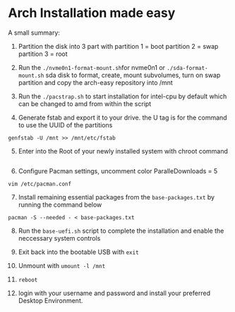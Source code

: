 # Arch Installation made easy

A small summary:

1. Partition the disk into 3 part with
partition 1 = boot
partition 2 = swap
partition 3 = root

2. Run the <code>./nvme0n1-format-mount.sh</code>for nvme0n1 or <code>./sda-format-mount.sh</code> sda disk to format, create, mount subvolumes, turn on swap partition and copy the arch-easy repository into /mnt

3. Run the <code>./pacstrap.sh</code> to start installation for intel-cpu by default which can be changed to amd from within the script

4. Generate fstab and export it to your drive. the U tag is for the command to use the UUID of the partitions
```
genfstab -U /mnt >> /mnt/etc/fstab
```
5. Enter into the Root of your newly installed system with chroot command

```arch-chroot /mnt
```

6. Configure Pacman settings, uncomment
color
ParalleDownloads = 5

<code>vim /etc/pacman.conf</code>

7. Install remaining essential packages from the <code>base-packages.txt</code> by running the command below

<code>pacman -S --needed - < base-packages.txt</code>

8. Run the <code>base-uefi.sh</code> script to complete the installation and enable the neccessary system controls

9. Exit back into the bootable USB with
<code>exit</code>

10. Unmount with
<code>umount -l /mnt</code>

11. <code>reboot</code>

12. login with your username and password and install your preferred Desktop Environment.

